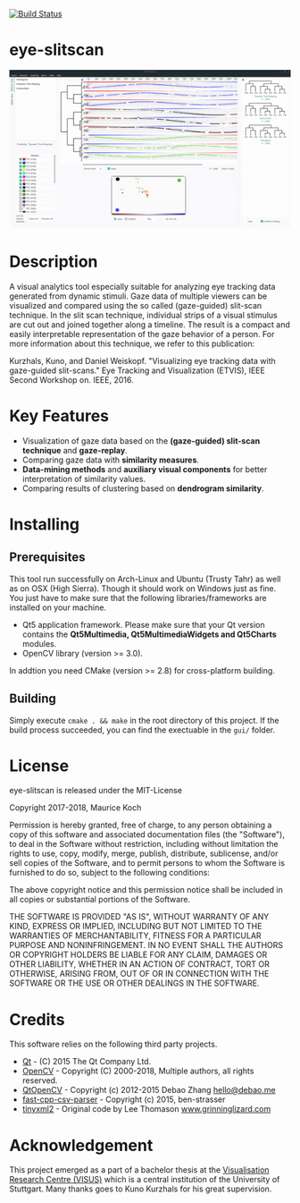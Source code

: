 [![Build Status](https://travis-ci.org/Maurice189/eye-slitscan.svg?branch=master)](https://travis-ci.org/Maurice189/eye-slitscan)

# eye-slitscan
![Teaser gif of tool in action](teaser.gif)

# Description
A visual analytics tool especially suitable for analyzing eye tracking data generated from dynamic stimuli.
Gaze data of multiple viewers can be visualized and compared using the so called (gaze-guided) slit-scan technique. In the slit scan technique, individual strips of a visual stimulus are cut out and joined together along a timeline. The result is a compact and easily interpretable representation of the gaze behavior of a person. 
For more information about this technique, we refer to this publication:

Kurzhals, Kuno, and Daniel Weiskopf. "Visualizing eye tracking data with gaze-guided slit-scans." Eye Tracking and Visualization (ETVIS), IEEE Second Workshop on. IEEE, 2016.


# Key Features

* Visualization of gaze data based on the **(gaze-guided) slit-scan technique**
and **gaze-replay**.
* Comparing gaze data with **similarity measures**.
* **Data-mining methods** and **auxiliary visual components** for better interpretation of similarity values.
* Comparing results of clustering based on **dendrogram similarity**.

# Installing

## Prerequisites

This tool run successfully on Arch-Linux and Ubuntu (Trusty Tahr) as well as on OSX (High Sierra).
Though it should work on Windows just as fine. You just have to make sure that the following 
libraries/frameworks are installed on your machine.

* Qt5 application framework. Please make sure that your Qt version contains the **Qt5Multimedia, Qt5MultimediaWidgets and Qt5Charts** modules.
* OpenCV library (version >= 3.0).

In addtion you need CMake (version >= 2.8) for cross-platform building.


## Building

Simply execute `cmake . && make` in the root directory of this project. If the build process succeeded, you can 
find the exectuable in the `gui/` folder.

# License
eye-slitscan is released under the MIT-License

Copyright 2017-2018, Maurice Koch

Permission is hereby granted, free of charge, to any person obtaining a copy of this software and associated documentation files (the "Software"), to deal in the Software without restriction, including without limitation the rights to use, copy, modify, merge, publish, distribute, sublicense, and/or sell copies of the Software, and to permit persons to whom the Software is furnished to do so, subject to the following conditions:

The above copyright notice and this permission notice shall be included in all copies or substantial portions of the Software.

THE SOFTWARE IS PROVIDED "AS IS", WITHOUT WARRANTY OF ANY KIND, EXPRESS OR IMPLIED, INCLUDING BUT NOT LIMITED TO THE WARRANTIES OF MERCHANTABILITY, FITNESS FOR A PARTICULAR PURPOSE AND NONINFRINGEMENT. IN NO EVENT SHALL THE AUTHORS OR COPYRIGHT HOLDERS BE LIABLE FOR ANY CLAIM, DAMAGES OR OTHER LIABILITY, WHETHER IN AN ACTION OF CONTRACT, TORT OR OTHERWISE, ARISING FROM, OUT OF OR IN CONNECTION WITH THE SOFTWARE OR THE USE OR OTHER DEALINGS IN THE SOFTWARE.

# Credits
This software relies on the following third party projects.
* [Qt](https://github.com/qt) -  (C) 2015 The Qt Company Ltd.
* [OpenCV](https://github.com/opencv/opencv) - Copyright (C) 2000-2018, Multiple authors, all rights reserved.
* [QtOpenCV](https://github.com/dbzhang800/QtOpenCV.git) - Copyright (c) 2012-2015 Debao Zhang <hello@debao.me>
* [fast-cpp-csv-parser](https://github.com/ben-strasser/fast-cpp-csv-parser.git) - Copyright (c) 2015, ben-strasser
* [tinyxml2](https://github.com/leethomason/tinyxml2.git) - Original code by Lee Thomason www.grinninglizard.com

# Acknowledgement

This project emerged as a part of a bachelor thesis at the [Visualisation Research Centre (VISUS)](https://www.visus.uni-stuttgart.de/index.en.html) which is a central institution of the University of Stuttgart. Many thanks goes to Kuno Kurzhals for his great supervision.

